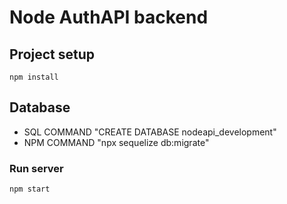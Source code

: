 # Node AuthAPI backend

## Project setup
```
npm install
```

## Database
- SQL COMMAND "CREATE DATABASE nodeapi_development"
- NPM COMMAND "npx sequelize db:migrate"

### Run server
```
npm start
```
